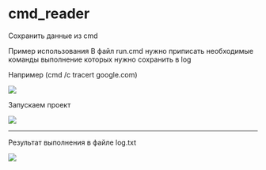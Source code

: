 # cmd_reader

Сохранить данные из cmd

Пример использования
В файл run.cmd нужно приписать необходимые команды выполнение которых нужно сохранить в log


Например (cmd /c tracert google.com)<br>

<img src="https://i.stack.imgur.com/XX3aI.png">


Запускаем проект

<img src="https://i.stack.imgur.com/nMAze.gif">



-----------------------------------------

Результат выполнения в файле log.txt<br>

<img src="https://i.stack.imgur.com/kTcD8.png">

